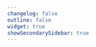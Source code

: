 ```yaml
---
changelog: false
outline: false
widget: true
showSecondarySidebar: true
---
```


<script setup>
import RpcMethod from '../../.vitepress/theme/components/RpcMethod.vue'
</script>

<RpcMethod v-bind="$params" />

